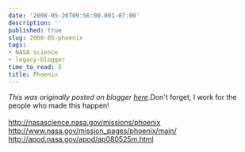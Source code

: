 ```yaml
---
date: '2008-05-26T09:56:00.001-07:00'
description: ''
published: true
slug: 2008-05-phoenix
tags:
- NASA science
- legacy-blogger
time_to_read: 5
title: Phoenix
---
```


*This was originally posted on blogger [here](https://pydanny.blogspot.com/2008/05/phoenix.html)*.Don't forget, I work for the people who made this happen!<br /><br /><a href="http://nasascience.nasa.gov/missions/phoenix">http://nasascience.nasa.gov/missions/phoenix</a><br /><a href="http://www.nasa.gov/mission_pages/phoenix/main/">http://www.nasa.gov/mission_pages/phoenix/main/</a><br /><a href="http://apod.nasa.gov/apod/ap080525m.html">http://apod.nasa.gov/apod/ap080525m.html</a>